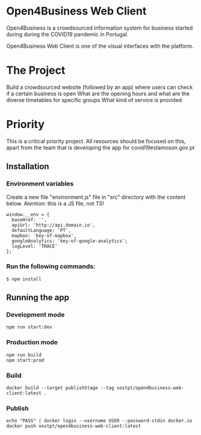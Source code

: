 # Open4Business Web Client
Open4Business is a crowdsourced information system for business started during during the COVID19 pandemic in Portugal.

Open4Business Web Client is one of the visual interfaces with the platform.

# The Project
Build a crowdsourced website (followed by an app) where users can check if a certain business is open What are the opening hours and what are the diverse timetables for specific groups What kind of service is provided

# Priority
This is a critical priority project. All resources should be focused on this, apart from the team that is developing the app for covid19estamoson.gov.pt


## Installation

### Environment variables
Create a new file "environment.js" file in "src" directory with the content below. Atention: this is a JS file, not TS!
```
window.__env = {
  baseHref: '',
  apiUrl: 'http://api.domain.io',
  defaultLanguage: 'PT',
  mapbox: 'key-of-mapbox',
  googleAnalytics: 'key-of-google-analytics';
  logLevel: 'TRACE'
};
```

### Run the following commands:
``` 
$ npm install
```

## Running the app
### Development mode
``` 
npm run start:dev
```

### Production mode
``` 
npm run build
npm start:prod
```

### Build
```
docker build --target publishStage --tag vostpt/open4business-web-client:latest .
```

### Publish
```
echo "PASS" | docker login --username USER --password-stdin docker.io
docker push vostpt/open4business-web-client:latest
```
